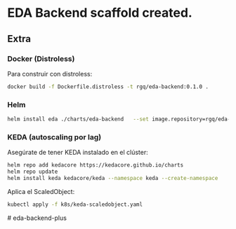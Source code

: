 # EDA Backend scaffold created.

## Extra
### Docker (Distroless)
Para construir con distroless:
```bash
docker build -f Dockerfile.distroless -t rgq/eda-backend:0.1.0 .
```

### Helm
```bash
helm install eda ./charts/eda-backend   --set image.repository=rgq/eda-backend   --set image.tag=0.1.0   --set env.kafkaBootstrapServers="kafka-bootstrap.kafka:9092"   --set env.jwtSecret="cambia-esto"   --set env.alertThreshold=10000   --set env.kafkaStreamsAppId="eda-alerts-app"
```

### KEDA (autoscaling por lag)
Asegúrate de tener KEDA instalado en el clúster:
```bash
helm repo add kedacore https://kedacore.github.io/charts
helm repo update
helm install keda kedacore/keda --namespace keda --create-namespace
```

Aplica el ScaledObject:
```bash
kubectl apply -f k8s/keda-scaledobject.yaml
```
#   e d a - b a c k e n d - p l u s  
 